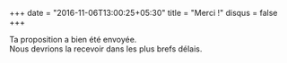 +++
date = "2016-11-06T13:00:25+05:30"
title = "Merci !"
disqus = false
+++

Ta proposition a bien été envoyée.  
Nous devrions la recevoir dans les plus brefs délais.